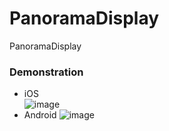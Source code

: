 # PanoramaDisplay
PanoramaDisplay

### Demonstration
- iOS  
![image](https://github.com/bearFree/PanoramaDisplay/blob/master/2018-02-24%15_30_53.gif)
- Android
![image](https://github.com/bearFree/PanoramaDisplay/blob/master/2018-02-24%2015_24_59.gif)


